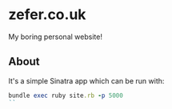 # zefer.co.uk

My boring personal website!

## About

It's a simple Sinatra app which can be run with:

```ruby
bundle exec ruby site.rb -p 5000
``
